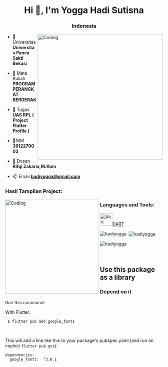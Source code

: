 <h1 align="center">Hi 👋, I'm Yogga Hadi Sutisna</h1>
<h3 align="center">Indonesia</h3>
<img align="right" alt="Coding" width="400" src="https://media.tenor.com/NOYF3f82b_gAAAAC/programmer.gif">

- 🔭 Universitas **Universitas Panca Sakti Bekasi**

- 🌱 Mata Kuliah **PROGRAM PERANGKAT BERGERAK**

- 👯 Tugas **UAS RPL ( Project Flutter Profile )**

- 🤝NIM **3912270003**

- 💬 Dosen **Rifqi Zakaria,M.Kom**

- 📫 Email **hadiyogga@gmail.com**

<h3 align="left">Hasil Tampilan Project:</h3>
<img align="left" alt="Coding" width="300" src="(https://i.ibb.co/Hn3F0TR/page1.jpg)">

</p>

<h3 align="left">Languages and Tools:</h3>
<p align="left"> <a href="https://dart.dev" target="_blank" rel="noreferrer"> <img src="https://www.vectorlogo.zone/logos/dartlang/dartlang-icon.svg" alt="dart" width="40" height="40"/>DART </a> </p> 

<p><img align="left" src="https://github-readme-stats.vercel.app/api/top-langs?username=hadiyogga&show_icons=true&locale=en&layout=compact" alt="hadiyogga" /></p>

<p>&nbsp;<img align="center" src="https://github-readme-stats.vercel.app/api?username=hadiyogga&show_icons=true&locale=en" alt="hadiyogga" /></p>

<p><img align="center" src="https://github-readme-streak-stats.herokuapp.com/?user=hadiyogga&" alt="hadiyogga" /></p>

<p>&nbsp;</p>
<h2>Use this package as a library</h2>
<h3>Depend on it</h3>
<p>Run this command:</p>
<p>With Flutter:</p>
<div class="-pub-pre-copy-container">
<pre data-text-to-copy="flutter pub add curved_navigation_bar"><code class="language-shell hljs"><span class="hljs-meta"> $ </span><span class="language-bash">flutter pub add google_fonts</span></code></pre>
<div class="-pub-pre-copy-button" title="copy to clipboard">&nbsp;</div>
</div>
<p>This will add a line like this to your package's pubspec.yaml (and run an implicit&nbsp;<code>flutter pub get</code>):</p>
<div class="-pub-pre-copy-container">
<pre><code class="language-yaml hljs"><span class="hljs-attr">dependencies:</span>
  <span class="hljs-attr">google_fonts: </span> <span class="hljs-string">^3.0.1</span></code></pre>
</div>

